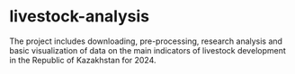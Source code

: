 # livestock-analysis
The project includes downloading, pre-processing, research analysis and basic visualization of data on the main indicators of livestock development in the Republic of Kazakhstan for 2024.
